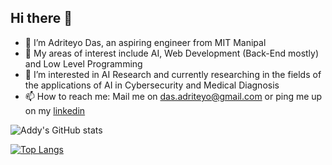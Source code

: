 ## Hi there 👋

- 🔭 I’m Adriteyo Das, an aspiring engineer from MIT Manipal
- 🌱 My areas of interest include AI, Web Development (Back-End mostly) and Low Level Programming
- 👯 I’m interested in AI Research and currently researching in the fields of the applications of AI in Cybersecurity and Medical Diagnosis
- 📫 How to reach me: Mail me on das.adriteyo@gmail.com or ping me up on my [linkedin](https://www.linkedin.com/in/adriteyo-das/)

![Addy's GitHub stats](https://github-readme-stats.vercel.app/api?username=Addy-Da-Baddy&show_icons=true&theme=radical)

[![Top Langs](https://github-readme-stats.vercel.app/api/top-langs/?username=Addy-Da-Baddy&layout=donut-vertical)](https://github.com/Addy-Da-Baddy/github-readme-stats)
